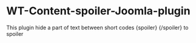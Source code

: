 # WT-Content-spoiler-Joomla-plugin
This plugin hide a part of text between short codes {spoiler} {/spoiler} to spoiler

